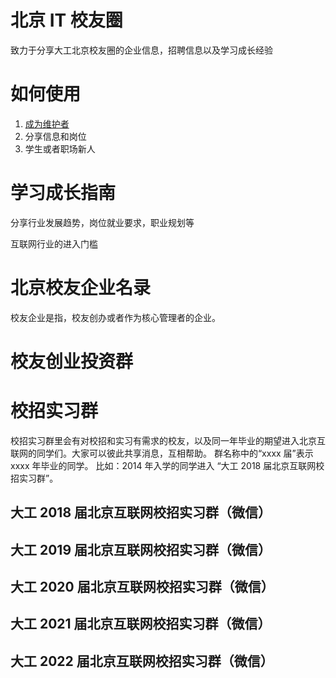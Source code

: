 # 北京 IT 校友圈
致力于分享大工北京校友圈的企业信息，招聘信息以及学习成长经验

# 如何使用

1. [成为维护者]()
2. 分享信息和岗位
3. 学生或者职场新人

# 学习成长指南
分享行业发展趋势，岗位就业要求，职业规划等

互联网行业的进入门槛


# 北京校友企业名录
校友企业是指，校友创办或者作为核心管理者的企业。


# 校友创业投资群


# 校招实习群
校招实习群里会有对校招和实习有需求的校友，以及同一年毕业的期望进入北京互联网的同学们。大家可以彼此共享消息，互相帮助。
群名称中的“xxxx 届”表示 xxxx 年毕业的同学。
比如：2014 年入学的同学进入 “大工 2018 届北京互联网校招实习群”。


## 大工 2018 届北京互联网校招实习群（微信）

## 大工 2019 届北京互联网校招实习群（微信）

## 大工 2020 届北京互联网校招实习群（微信）

## 大工 2021 届北京互联网校招实习群（微信）

## 大工 2022 届北京互联网校招实习群（微信）
